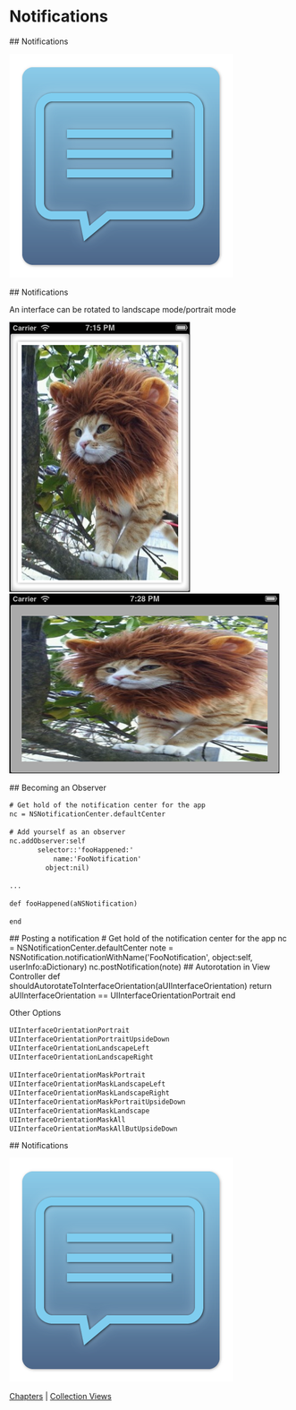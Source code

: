# Notifications

<slide>
## Notifications

![](notifications.png "Notifications") 

</slide>

<slide>
## Notifications

An interface can be rotated to landscape mode/portrait mode

![](ch15_PortraitPicture.png "Notifications") 
![](ch15_LandscapePicture.png "Notifications") 

</slide>

<slide>
## Becoming an Observer

    # Get hold of the notification center for the app
    nc = NSNotificationCenter.defaultCenter

    # Add yourself as an observer
    nc.addObserver:self
           selector::'fooHappened:'
               name:'FooNotification'
             object:nil)

    ...
        
    def fooHappened(aNSNotification)

    end

</slide>

<slide>
## Posting a notification
    # Get hold of the notification center for the app
    nc = NSNotificationCenter.defaultCenter
    note = NSNotification.notificationWithName('FooNotification', object:self, userInfo:aDictionary)
    nc.postNotification(note)

</slide>

<slide>
## Autorotation in View Controller
    def shouldAutorotateToInterfaceOrientation(aUIInterfaceOrientation) 
        return aUIInterfaceOrientation == UIInterfaceOrientationPortrait
    end

Other Options

    UIInterfaceOrientationPortrait           
    UIInterfaceOrientationPortraitUpsideDown 
    UIInterfaceOrientationLandscapeLeft      
    UIInterfaceOrientationLandscapeRight     

    UIInterfaceOrientationMaskPortrait
    UIInterfaceOrientationMaskLandscapeLeft
    UIInterfaceOrientationMaskLandscapeRight
    UIInterfaceOrientationMaskPortraitUpsideDown
    UIInterfaceOrientationMaskLandscape
    UIInterfaceOrientationMaskAll
    UIInterfaceOrientationMaskAllButUpsideDown

</slide>

<slide>
## Notifications

![](notifications.png "Notifications") 

[Chapters](../reveal.html) | 
[Collection Views](../16-CollectionViews/reveal.html)

</slide>
